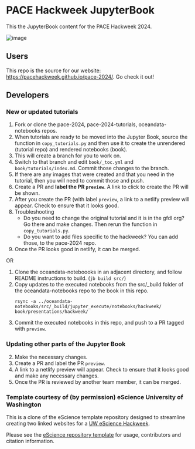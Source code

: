# PACE Hackweek JupyterBook

This the JupyterBook content for the PACE Hackweek 2024.

![image](https://github.com/noaa-nwfsc/Hackweek-2024-book/assets/2545978/8f4eda29-eec2-4263-bc1f-600ef5567996)

## Users

This repo is the source for our website: https://pacehackweek.github.io/pace-2024/. Go check it out!

## Developers

### New or updated tutorials

1. Fork or clone the pace-2024, pace-2024-tutorials, oceandata-notebooks repos.
1. When tutorials are ready to be moved into the Jupyter Book, source the function in `copy_tutorials.py` and then use it to create the unrendered (tutorial repo) and rendered notebooks (book).
2. This will create a branch for you to work on.
3. Switch to that branch and edit `book/_toc.yml` and `book/tutorials/index.md`. Commit those changes to the branch.
4. If there are any images that were created and that you need in the tutorial, then you will need to commit those and push.
5. Create a PR and **label the PR `preview`**. A link to click to create the PR will be shown.
6. After you create the PR (with label `preview`, a link to a netlify preview will appear. Check to ensure that it looks good.
7. Troubleshooting
    * Do you need to change the original tutorial and it is in the gfdl org? Go there and make changes. Then rerun the function in `copy_tutorials.py`.
    * Do you want to add files specific to the hackweek? You can add those, to the pace-2024 repo.
9. Once the PR looks good in netlify, it can be merged.

OR

1. Clone the oceandata-noteboooks in an adjacent directory, and follow README instructions to build. (`jb build src/`)
2. Copy updates to the executed notebooks from the src/_build folder of the oceandata-notebooks repo to the book in this repo.
   ```
   rsync -a ../oceandata-notebooks/src/_build/jupyter_execute/notebooks/hackweek/ book/presentations/hackweek/
   ```
3. Commit the executed notebooks in this repo, and push to a PR tagged with `preview`.

### Updating other parts of the Jupyter Book

2. Make the necessary changes.
3. Create a PR and label the PR `preview`.
4. A link to a netlify preview will appear. Check to ensure that it looks good and make any necessary changes.
5. Once the PR is reviewed by another team member, it can be merged.

### Template courtesy of (by permission) eScience University of Washington

This is a clone of the eScience template repository designed to streamline creating two linked websites for a [UW eScience Hackweek](https://uwhackweek.github.io/hackweeks-as-a-service/intro.html).

Please see the [eScience repository template](https://github.com/uwhackweek/jupyterbook-template) for usage, contributors and citation information.
